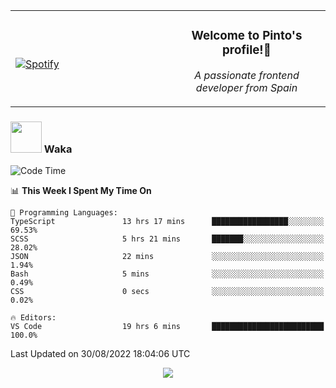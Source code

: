 <table width="100%" align="center"> 
  <tr>
  <td width="50%">
      
&nbsp; <br> [![Spotify](https://novatorem-zeta-rust.vercel.app/api/spotify)](https://open.spotify.com/user/novatorem-zeta-rust)

  </td>
  <td width="50%">
    <h3 align="center">Welcome to Pinto's profile!👋</h3>
    <p align="center"><em>A passionate frontend developer from Spain</em></p>
  </td>
  </table>

### <img src="https://media.giphy.com/media/VgCDAzcKvsR6OM0uWg/giphy.gif" width="50"> Waka

  <!--START_SECTION:waka-->
![Code Time](http://img.shields.io/badge/Code%20Time-803%20hrs%2051%20mins-blue)

📊 **This Week I Spent My Time On** 

```text
💬 Programming Languages: 
TypeScript               13 hrs 17 mins      █████████████████░░░░░░░░   69.53% 
SCSS                     5 hrs 21 mins       ███████░░░░░░░░░░░░░░░░░░   28.02% 
JSON                     22 mins             ░░░░░░░░░░░░░░░░░░░░░░░░░   1.94% 
Bash                     5 mins              ░░░░░░░░░░░░░░░░░░░░░░░░░   0.49% 
CSS                      0 secs              ░░░░░░░░░░░░░░░░░░░░░░░░░   0.02%

🔥 Editors: 
VS Code                  19 hrs 6 mins       █████████████████████████   100.0%

```


 Last Updated on 30/08/2022 18:04:06 UTC
<!--END_SECTION:waka-->

<div align="center">
<img src="https://github-readme-stats-gilt-tau.vercel.app/api/top-langs/?username=pinto-hub&layout=compact&theme=dracula" />
</div>
